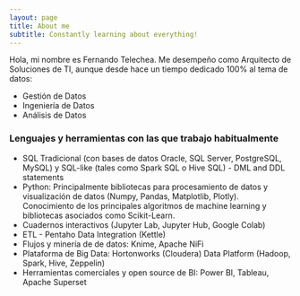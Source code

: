 ```yaml
---
layout: page
title: About me
subtitle: Constantly learning about everything!
---
```


Hola, mi nombre es Fernando Telechea. Me desempeño como Arquitecto de Soluciones de TI, aunque desde hace un tiempo dedicado 100% al tema de datos:

- Gestión de Datos
- Ingeniería de Datos
- Análisis de Datos


### Lenguajes y herramientas con las que trabajo habitualmente

- SQL Tradicional (con bases de datos Oracle, SQL Server, PostgreSQL, MySQL) y SQL-like (tales como Spark SQL o Hive SQL) - DML and DDL statements
- Python: Principalmente bibliotecas para procesamiento de datos y visualización de datos (Numpy, Pandas, Matplotlib, Plotly). Conocimiento de los principales algoritmos de machine learning y bibliotecas asociados como Scikit-Learn.
- Cuadernos interactivos (Jupyter Lab, Jupyter Hub, Google Colab)
- ETL - Pentaho Data Integration (Kettle)
- Flujos y minería de de datos: Knime, Apache NiFi
- Plataforma de Big Data: Hortonworks (Cloudera) Data Platform (Hadoop, Spark, Hive, Zeppelin)
- Herramientas comerciales y open source de BI: Power BI, Tableau, Apache Superset


